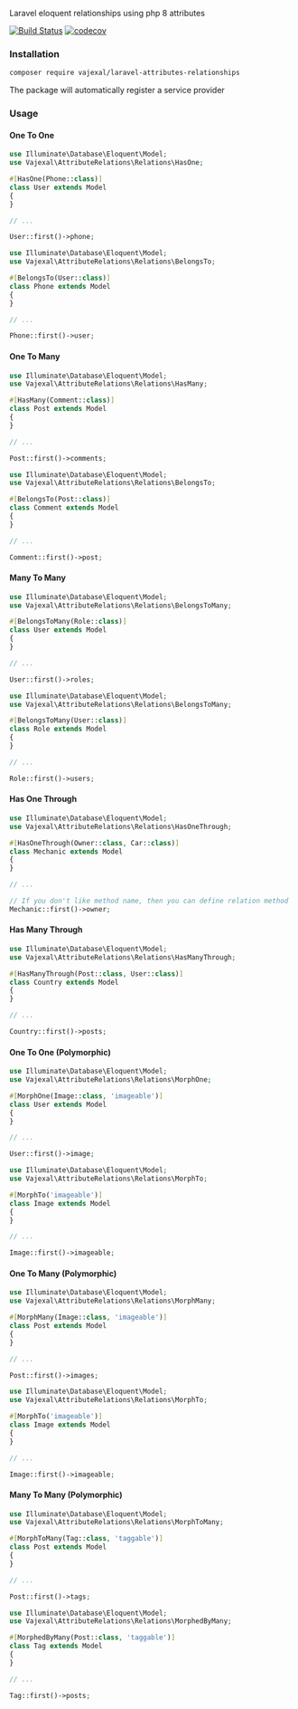 Laravel eloquent relationships using php 8 attributes

[![Build Status](https://github.com/vajexal/laravel-attributes-relationships/workflows/Build/badge.svg)](https://github.com/vajexal/laravel-attributes-relationships/actions)
[![codecov](https://codecov.io/gh/vajexal/laravel-attributes-relationships/branch/master/graph/badge.svg?token=ECO1PBBOY4)](https://codecov.io/gh/vajexal/laravel-attributes-relationships)

### Installation

```bash
composer require vajexal/laravel-attributes-relationships
```

The package will automatically register a service provider

### Usage

#### One To One
```php
use Illuminate\Database\Eloquent\Model;
use Vajexal\AttributeRelations\Relations\HasOne;

#[HasOne(Phone::class)]
class User extends Model
{
}

// ...

User::first()->phone;
```

```php
use Illuminate\Database\Eloquent\Model;
use Vajexal\AttributeRelations\Relations\BelongsTo;

#[BelongsTo(User::class)]
class Phone extends Model
{
}

// ...

Phone::first()->user;
```

#### One To Many

```php
use Illuminate\Database\Eloquent\Model;
use Vajexal\AttributeRelations\Relations\HasMany;

#[HasMany(Comment::class)]
class Post extends Model
{
}

// ...

Post::first()->comments;
```

```php
use Illuminate\Database\Eloquent\Model;
use Vajexal\AttributeRelations\Relations\BelongsTo;

#[BelongsTo(Post::class)]
class Comment extends Model
{
}

// ...

Comment::first()->post;
```

#### Many To Many

```php
use Illuminate\Database\Eloquent\Model;
use Vajexal\AttributeRelations\Relations\BelongsToMany;

#[BelongsToMany(Role::class)]
class User extends Model
{
}

// ...

User::first()->roles;
```

```php
use Illuminate\Database\Eloquent\Model;
use Vajexal\AttributeRelations\Relations\BelongsToMany;

#[BelongsToMany(User::class)]
class Role extends Model
{
}

// ...

Role::first()->users;
```

#### Has One Through
```php
use Illuminate\Database\Eloquent\Model;
use Vajexal\AttributeRelations\Relations\HasOneThrough;

#[HasOneThrough(Owner::class, Car::class)]
class Mechanic extends Model
{
}

// ...

// If you don't like method name, then you can define relation method
Mechanic::first()->owner;
```

#### Has Many Through

```php
use Illuminate\Database\Eloquent\Model;
use Vajexal\AttributeRelations\Relations\HasManyThrough;

#[HasManyThrough(Post::class, User::class)]
class Country extends Model
{
}

// ...

Country::first()->posts;
```

#### One To One (Polymorphic)

```php
use Illuminate\Database\Eloquent\Model;
use Vajexal\AttributeRelations\Relations\MorphOne;

#[MorphOne(Image::class, 'imageable')]
class User extends Model
{
}

// ...

User::first()->image;
```

```php
use Illuminate\Database\Eloquent\Model;
use Vajexal\AttributeRelations\Relations\MorphTo;

#[MorphTo('imageable')]
class Image extends Model
{
}

// ...

Image::first()->imageable;
```

#### One To Many (Polymorphic)

```php
use Illuminate\Database\Eloquent\Model;
use Vajexal\AttributeRelations\Relations\MorphMany;

#[MorphMany(Image::class, 'imageable')]
class Post extends Model
{
}

// ...

Post::first()->images;
```

```php
use Illuminate\Database\Eloquent\Model;
use Vajexal\AttributeRelations\Relations\MorphTo;

#[MorphTo('imageable')]
class Image extends Model
{
}

// ...

Image::first()->imageable;
```

#### Many To Many (Polymorphic)

```php
use Illuminate\Database\Eloquent\Model;
use Vajexal\AttributeRelations\Relations\MorphToMany;

#[MorphToMany(Tag::class, 'taggable')]
class Post extends Model
{
}

// ...

Post::first()->tags;
```

```php
use Illuminate\Database\Eloquent\Model;
use Vajexal\AttributeRelations\Relations\MorphedByMany;

#[MorphedByMany(Post::class, 'taggable')]
class Tag extends Model
{
}

// ...

Tag::first()->posts;
```
